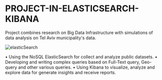# PROJECT-IN-ELASTICSEARCH-KIBANA

Project combines research on Big Data Infrastructure with simulations of data analysis on Tel Aviv municipality's data.

![elasticSearch](https://user-images.githubusercontent.com/48159579/88530971-d03b0280-d00a-11ea-8418-a032dc7c9ce9.png)

•	Using the NoSQL ElasticSearch for collect and analyze public datasets.
•	Developing and writing complex queries based on Full-Text query, Geo-query and other various queries.
•	Using Kibana to visualize, analyze and explore data for generate insights and receive reports.

